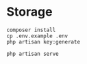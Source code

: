 # Storage

```
composer install
cp .env.example .env
php artisan key:generate

php artisan serve
```
